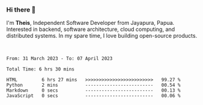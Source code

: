 ### Hi there 👋

I'm <b>Theis</b>, Independent Software Developer from Jayapura, Papua. Interested in backend, software architecture, cloud computing, and distributed systems. In my spare time, I love building open-source products.

<br>

 
 <!--START_SECTION:waka-->

```text
From: 31 March 2023 - To: 07 April 2023

Total Time: 6 hrs 30 mins

HTML         6 hrs 27 mins   >>>>>>>>>>>>>>>>>>>>>>>>>   99.27 %
Python       2 mins          -------------------------   00.54 %
Markdown     0 secs          -------------------------   00.13 %
JavaScript   0 secs          -------------------------   00.06 %
```

<!--END_SECTION:waka-->
